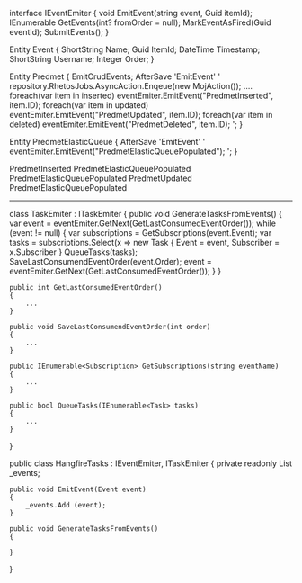 interface IEventEmiter
{
	void EmitEvent(string event, Guid itemId);
	IEnumerable<IEvent> GetEvents(int? fromOrder = null);
	MarkEventAsFired(Guid eventId);
	SubmitEvents();
}

Entity Event
{
	ShortString Name;
	Guid ItemId;
	DateTime Timestamp;
	ShortString Username;
	Integer Order;
}

Entity Predmet
{
	EmitCrudEvents;
	AfterSave 'EmitEvent'
	'
		repository.RhetosJobs.AsyncAction.Enqeue(new MojAction());
		....
		foreach(var item in inserted)
			eventEmiter.EmitEvent("PredmetInserted", item.ID);
		foreach(var item in updated)
			eventEmiter.EmitEvent("PredmetUpdated", item.ID);
		foreach(var item in deleted)
			eventEmiter.EmitEvent("PredmetDeleted", item.ID);
	';
}

Entity PredmetElasticQueue
{
	AfterSave 'EmitEvent'
	'
		eventEmiter.EmitEvent("PredmetElasticQueuePopulated");
	';
}

PredmetInserted
PredmetElasticQueuePopulated
PredmetElasticQueuePopulated
PredmetUpdated
PredmetElasticQueuePopulated



------------------------------------------
class TaskEmiter : ITaskEmiter
{
	public void GenerateTasksFromEvents()
	{
		var event = eventEmiter.GetNext(GetLastConsumedEventOrder());
		while (event != null)
		{
			var subscriptions = GetSubscriptions(event.Event);
			var tasks = subscriptions.Select(x => new Task
			{
				Event = event,
				Subscriber = x.Subscriber
			}
			QueueTasks(tasks);
			SaveLastConsumendEventOrder(event.Order);
			event = eventEmiter.GetNext(GetLastConsumedEventOrder());
		}
	}
	
	public int GetLastConsumedEventOrder()
	{
		...
	}
	
	public void SaveLastConsumendEventOrder(int order)
	{
		...
	}
	
	public IEnumerable<Subscription> GetSubscriptions(string eventName)
	{
		...
	}
	
	public bool QueueTasks(IEnumerable<Task> tasks)
	{
		...
	}
}

public class HangfireTasks : IEventEmiter, ITaskEmiter
{
	private readonly List<Event> _events;
	
	public void EmitEvent(Event event)
	{
		_events.Add	(event);
	}
	
	public void GenerateTasksFromEvents()
	{
		
	}
}